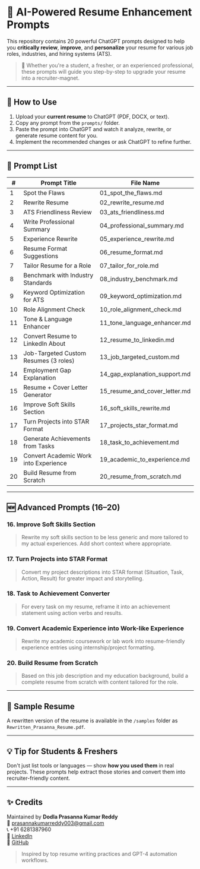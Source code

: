 
# 🚀 AI-Powered Resume Enhancement Prompts

This repository contains 20 powerful ChatGPT prompts designed to help you **critically review**, **improve**, and **personalize** your resume for various job roles, industries, and hiring systems (ATS).

> 📌 Whether you're a student, a fresher, or an experienced professional, these prompts will guide you step-by-step to upgrade your resume into a recruiter-magnet.

---

## 📂 How to Use

1. Upload your **current resume** to ChatGPT (PDF, DOCX, or text).
2. Copy any prompt from the `prompts/` folder.
3. Paste the prompt into ChatGPT and watch it analyze, rewrite, or generate resume content for you.
4. Implement the recommended changes or ask ChatGPT to refine further.

---

## 📑 Prompt List

| #  | Prompt Title                          | File Name                           |
|----|---------------------------------------|-------------------------------------|
| 1  | Spot the Flaws                        | 01_spot_the_flaws.md                |
| 2  | Rewrite Resume                        | 02_rewrite_resume.md                |
| 3  | ATS Friendliness Review               | 03_ats_friendliness.md              |
| 4  | Write Professional Summary            | 04_professional_summary.md          |
| 5  | Experience Rewrite                    | 05_experience_rewrite.md            |
| 6  | Resume Format Suggestions             | 06_resume_format.md                 |
| 7  | Tailor Resume for a Role              | 07_tailor_for_role.md               |
| 8  | Benchmark with Industry Standards     | 08_industry_benchmark.md            |
| 9  | Keyword Optimization for ATS          | 09_keyword_optimization.md          |
| 10 | Role Alignment Check                  | 10_role_alignment_check.md          |
| 11 | Tone & Language Enhancer              | 11_tone_language_enhancer.md        |
| 12 | Convert Resume to LinkedIn About      | 12_resume_to_linkedin.md            |
| 13 | Job-Targeted Custom Resumes (3 roles) | 13_job_targeted_custom.md           |
| 14 | Employment Gap Explanation            | 14_gap_explanation_support.md       |
| 15 | Resume + Cover Letter Generator       | 15_resume_and_cover_letter.md       |
| 16 | Improve Soft Skills Section           | 16_soft_skills_rewrite.md           |
| 17 | Turn Projects into STAR Format        | 17_projects_star_format.md          |
| 18 | Generate Achievements from Tasks      | 18_task_to_achievement.md           |
| 19 | Convert Academic Work into Experience | 19_academic_to_experience.md        |
| 20 | Build Resume from Scratch             | 20_resume_from_scratch.md           |

---

## 🆕 Advanced Prompts (16–20)

### 16. Improve Soft Skills Section
> Rewrite my soft skills section to be less generic and more tailored to my actual experiences. Add short context where appropriate.

### 17. Turn Projects into STAR Format
> Convert my project descriptions into STAR format (Situation, Task, Action, Result) for greater impact and storytelling.

### 18. Task to Achievement Converter
> For every task on my resume, reframe it into an achievement statement using action verbs and results.

### 19. Convert Academic Experience into Work-like Experience
> Rewrite my academic coursework or lab work into resume-friendly experience entries using internship/project formatting.

### 20. Build Resume from Scratch
> Based on this job description and my education background, build a complete resume from scratch with content tailored for the role.

---

## 📎 Sample Resume

A rewritten version of the resume is available in the `/samples` folder as `Rewritten_Prasanna_Resume.pdf`.

---

## 💡 Tip for Students & Freshers

Don't just list tools or languages — show **how you used them** in real projects. These prompts help extract those stories and convert them into recruiter-friendly content.

---

## ✨ Credits

Maintained by **Dodla Prasanna Kumar Reddy**  
📧 prasannakumarreddy003@gmail.com  
📞 +91 6281387960  
🔗 [LinkedIn](https://linkedin.com/in/prasannakumarreddy003)  
🔗 [GitHub](https://github.com/PrasannaKumar260904)

> Inspired by top resume writing practices and GPT-4 automation workflows.

